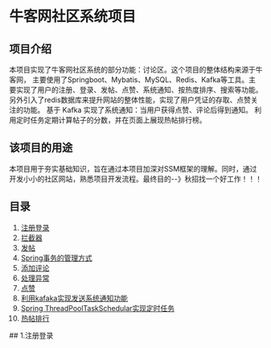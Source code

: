 # 牛客网社区系统项目
## 项目介绍
本项目实现了牛客网社区系统的部分功能：讨论区。这个项目的整体结构来源于牛客网，
主要使用了Springboot、Mybatis、MySQL、Redis、Kafka等工具。主要实现了用户的注册、登录、发帖、点赞、系统通知、按热度排序、搜索等功能。
另外引入了redis数据库来提升网站的整体性能，实现了用户凭证的存取、点赞关注的功能。
基于 Kafka 实现了系统通知：当用户获得点赞、评论后得到通知。
利用定时任务定期计算帖子的分数，并在页面上展现热帖排行榜。
## 该项目的用途
本项目用于夯实基础知识，旨在通过本项目加深对SSM框架的理解。同时，通过开发小小的社区网站，熟悉项目开发流程。最终目的--》秋招找一个好工作！！！
## 目录


1. [注册登录](#1)
2. [拦截器](#2)
3. [发帖](#3)
4. [Spring事务的管理方式](#4)
5. [添加评论](#5)
6. [处理异常](#6)
7. [点赞](#7)
8. [利用kafaka实现发送系统通知功能](#8)
9. [Spring ThreadPoolTaskSchedular实现定时任务](#9)
10. [热帖排行](#10)

<span id="1">
## 1.注册登录
</span>

